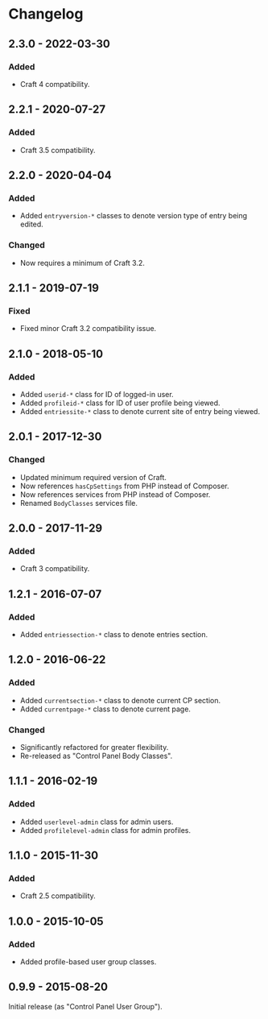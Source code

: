 # Changelog

## 2.3.0 - 2022-03-30

### Added
- Craft 4 compatibility.

## 2.2.1 - 2020-07-27

### Added
- Craft 3.5 compatibility.

## 2.2.0 - 2020-04-04

### Added
- Added `entryversion-*` classes to denote version type of entry being edited.

### Changed
- Now requires a minimum of Craft 3.2.

## 2.1.1 - 2019-07-19

### Fixed
- Fixed minor Craft 3.2 compatibility issue.

## 2.1.0 - 2018-05-10

### Added
- Added `userid-*` class for ID of logged-in user.
- Added `profileid-*` class for ID of user profile being viewed.
- Added `entriessite-*` class to denote current site of entry being viewed.

## 2.0.1 - 2017-12-30

### Changed
- Updated minimum required version of Craft.
- Now references `hasCpSettings` from PHP instead of Composer.
- Now references services from PHP instead of Composer.
- Renamed `BodyClasses` services file.

## 2.0.0 - 2017-11-29

### Added
- Craft 3 compatibility.

## 1.2.1 - 2016-07-07

### Added
- Added `entriessection-*` class to denote entries section.

## 1.2.0 - 2016-06-22

### Added
- Added `currentsection-*` class to denote current CP section.
- Added `currentpage-*` class to denote current page.

### Changed
- Significantly refactored for greater flexibility.
- Re-released as "Control Panel Body Classes".

## 1.1.1 - 2016-02-19

### Added
- Added `userlevel-admin` class for admin users.
- Added `profilelevel-admin` class for admin profiles.

## 1.1.0 - 2015-11-30

### Added
- Craft 2.5 compatibility.

## 1.0.0 - 2015-10-05

### Added
- Added profile-based user group classes.

## 0.9.9 - 2015-08-20

Initial release (as "Control Panel User Group").
